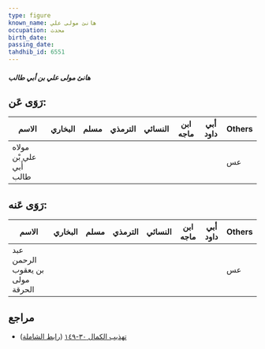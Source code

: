 ```yaml
---
type: figure
known_name: هانئ مولى علي
occupation: محدث
birth_date:
passing_date:
tahdhib_id: 6551
---
```

##### هانئ مولى علي بن أبي طالب

## رَوَى عَن:
| الاسم                   | البخاري | مسلم | الترمذي | النسائي | ابن ماجه | أبي داود | Others |
| ----------------------- | ------- | ---- | ------- | ------- | -------- | -------- | ------ |
| مولاه علي بْن أَبي طالب |         |      |         |         |          |          | عس     |
## رَوَى عَنه:
| الاسم                           | البخاري | مسلم | الترمذي | النسائي | ابن ماجه | أبي داود | Others |
| ------------------------------- | ------- | ---- | ------- | ------- | -------- | -------- | ------ |
| عبد الرحمن بن يعقوب مولى الحرقة |         |      |         |         |          |          | عس     |
## مراجع
- [تهذيب الكمال ٣٠-١٤٩](obsidian://open?vault=Tahdhib-al-Kamal&file=Figures/٦٥٥١-هانئ%20مولى%20علي%20بن%20أبي%20طالب) ([رابط الشاملة](https://shamela.ws/book/3722/16215))